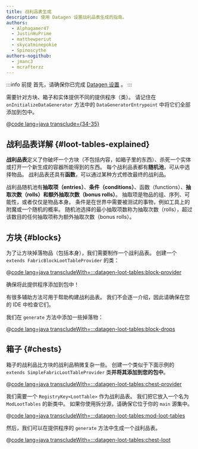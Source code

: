 ```yaml
---
title: 战利品表生成
description: 使用 Datagen 设置战利品表生成的指南。
authors:
  - Alphagamer47
  - JustinHuPrime
  - matthewperiut
  - skycatminepokie
  - Spinoscythe
authors-nogithub:
  - jmanc3
  - mcrafterzz
---
```


:::info 前提
首先，请确保你已完成 [Datagen 设置](./setup) 。
:::

需要针对方块、箱子和实体提供不同的提供程序（类）。 请记住在 `onInitializeDataGenerator` 方法中的 `DataGeneratorEntrypoint` 中将它们全部添加到包中。

@[code lang=java transclude={34-35}](@/reference/1.21.8/src/client/java/com/example/docs/datagen/FabricDocsReferenceDataGenerator.java)

## 战利品表详解 {#loot-tables-explained}

**战利品表**定义了你破坏一个方块（不包括内容，如箱子里的东西）、杀死一个实体或打开一个新生成的容器所能得到的东西。 每个战利品表都有**随机池**，可从中选择物品。 战利品表还具有**函数**，可以通过某种方式修改最终的战利品。

战利品随机池有**抽取项（entries）**、**条件（conditions）**、函数（functions）、**抽取次数（rolls）**和**额外抽取次数（bonus rolls）**。 抽取项是物品的组、序列、可能性，或者仅仅是物品本身。 条件是在世界中需要被测试的事物，例如工具上的附魔或一个随机的概率。 随机池选择的最小抽取项数称为抽取次数（rolls），超过该数目的任何抽取项称为额外抽取次数（bonus rolls）。

## 方块 {#blocks}

为了让方块掉落物品（包括本身），我们需要制作一个战利品表。 创建一个 `extends FabricBlockLootTableProvider` 的类：

@[code lang=java transcludeWith=:::datagen-loot-tables:block-provider](@/reference/1.21.8/src/client/java/com/example/docs/datagen/FabricDocsReferenceBlockLootTableProvider.java)

确保将此提供程序添加到包中！

有很多辅助方法可用于帮助构建战利品表。 我们不会逐一介绍，因此请确保在您的 IDE 中检查它们。

我们在 `generate` 方法中添加一些掉落物：

@[code lang=java transcludeWith=:::datagen-loot-tables:block-drops](@/reference/1.21.8/src/client/java/com/example/docs/datagen/FabricDocsReferenceBlockLootTableProvider.java)

## 箱子 {#chests}

箱子的战利品比方块的战利品稍微复杂一些。 创建一个类似于下面示例的 `extends SimpleFabricLootTableProvider` 类**并将其添加到您的包中**。

@[code lang=java transcludeWith=:::datagen-loot-tables:chest-provider](@/reference/1.21.8/src/client/java/com/example/docs/datagen/FabricDocsReferenceChestLootTableProvider.java)

我们需要一个 `RegistryKey<LootTable>` 作为战利品表。 我们把它放入一个名为 `ModLootTables` 的新类中。 如果你使用拆分源，请确保它位于你的 `main` 源集中。

@[code lang=java transcludeWith=:::datagen-loot-tables:mod-loot-tables](@/reference/1.21.8/src/main/java/com/example/docs/ModLootTables.java)

然后，我们可以在提供程序的 `generate` 方法中生成一个战利品表。

@[code lang=java transcludeWith=:::datagen-loot-tables:chest-loot](@/reference/1.21.8/src/client/java/com/example/docs/datagen/FabricDocsReferenceChestLootTableProvider.java)
